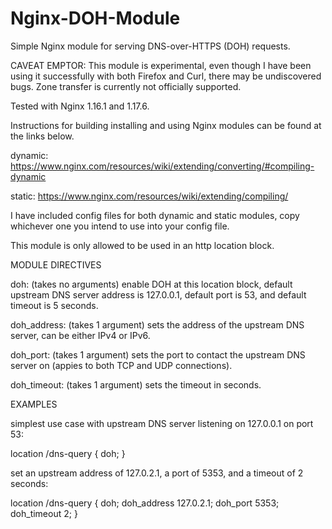 # Nginx-DOH-Module
Simple Nginx module for serving DNS-over-HTTPS (DOH) requests.

CAVEAT EMPTOR: This module is experimental, even though I have been using it successfully with both Firefox and Curl, there may be undiscovered bugs.  Zone transfer is currently not officially supported.

Tested with Nginx 1.16.1 and 1.17.6.

Instructions for building installing and using Nginx modules can be found at the links below.

dynamic: https://www.nginx.com/resources/wiki/extending/converting/#compiling-dynamic

static: https://www.nginx.com/resources/wiki/extending/compiling/

I have included config files for both dynamic and static modules, copy whichever one you intend to use into your config file.

This module is only allowed to be used in an http location block.

MODULE DIRECTIVES

doh: (takes no arguments) enable DOH at this location block, default upstream DNS server address is 127.0.0.1, default port is 53, and default timeout is 5 seconds.

doh_address: (takes 1 argument) sets the address of the upstream DNS server, can be either IPv4 or IPv6.

doh_port: (takes 1 argument) sets the port to contact the upstream DNS server on (appies to both TCP and UDP connections).

doh_timeout: (takes 1 argument) sets the timeout in seconds.

EXAMPLES

simplest use case with upstream DNS server listening on 127.0.0.1 on port 53:

location /dns-query {
    doh;
}


set an upstream address of 127.0.2.1, a port of 5353, and a timeout of 2 seconds:

location /dns-query {
    doh;
    doh_address 127.0.2.1;
    doh_port 5353;
    doh_timeout 2;
}
